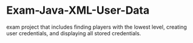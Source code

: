 # Exam-Java-XML-User-Data
exam project that includes finding players with the lowest level, creating user credentials, and displaying all stored credentials.
